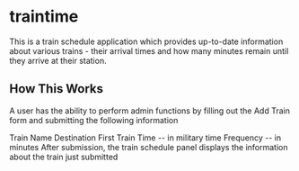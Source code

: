 # traintime

This is a train schedule application which provides up-to-date information about various trains - their arrival times and how many minutes remain until they arrive at their station.

## How This Works

A user has the ability to perform admin functions by filling out the Add Train form and submitting the following information

Train Name
Destination
First Train Time -- in military time
Frequency -- in minutes
After submission, the train schedule panel displays the information about the train just submitted

